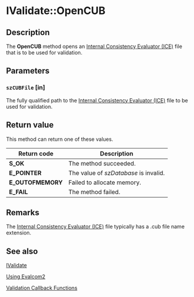 # IValidate::OpenCUB

## Description

The **OpenCUB** method opens an [Internal Consistency Evaluator (ICE)](https://learn.microsoft.com/windows/desktop/Msi/internal-consistency-evaluators-ices) file that is to be used for validation.

## Parameters

### `szCUBFile` [in]

The fully qualified path to the [Internal Consistency Evaluator (ICE)](https://learn.microsoft.com/windows/desktop/Msi/internal-consistency-evaluators-ices) file to be used for validation.

## Return value

This method can return one of these values.

| Return code | Description |
| --- | --- |
| **S_OK** | The method succeeded. |
| **E_POINTER** | The value of *szDatabase* is invalid. |
| **E_OUTOFMEMORY** | Failed to allocate memory. |
| **E_FAIL** | The method failed. |

## Remarks

The [Internal Consistency Evaluator (ICE)](https://learn.microsoft.com/windows/desktop/Msi/internal-consistency-evaluators-ices) file typically has a .cub file name extension.

## See also

[IValidate](https://learn.microsoft.com/windows/desktop/api/evalcom2/nn-evalcom2-ivalidate)

[Using Evalcom2](https://learn.microsoft.com/windows/desktop/Msi/using-evalcom2)

[Validation Callback Functions](https://learn.microsoft.com/windows/desktop/Msi/validation-callback-functions)